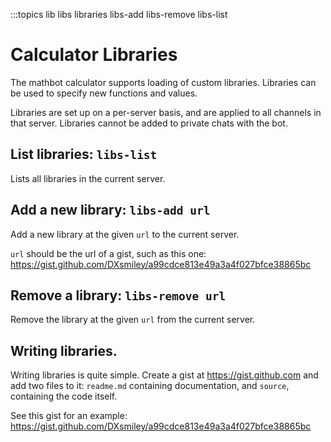 :::topics lib libs libraries libs-add libs-remove libs-list

# Calculator Libraries

The mathbot calculator supports loading of custom libraries. Libraries can be used to specify new functions and values.

Libraries are set up on a per-server basis, and are applied to all channels in that server. Libraries cannot be added to private chats with the bot.

## List libraries: `libs-list`

Lists all libraries in the current server.

## Add a new library: `libs-add url`

Add a new library at the given `url` to the current server.

`url` should be the url of a gist, such as this one: <https://gist.github.com/DXsmiley/a99cdce813e49a3a4f027bfce38865bc>

## Remove a library: `libs-remove url`

Remove the library at the given `url` from the current server.

## Writing libraries.

Writing libraries is quite simple. Create a gist at <https://gist.github.com> and add two files to it: `readme.md` containing documentation, and `source`, containing the code itself.

See this gist for an example: <https://gist.github.com/DXsmiley/a99cdce813e49a3a4f027bfce38865bc>
